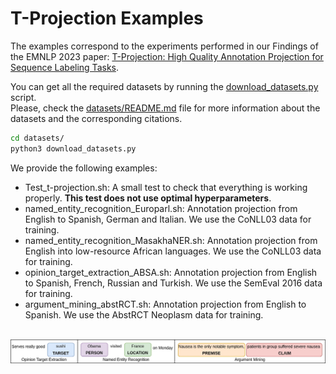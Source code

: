 # T-Projection Examples

The examples correspond to the experiments performed in our  Findings of the EMNLP 2023 paper: [T-Projection: High Quality Annotation Projection for Sequence Labeling Tasks](https://arxiv.org/abs/2212.10548). 

You can get all the required datasets by running the [download_datasets.py](../datasets/download_datasets.py) script.  
Please, check the [datasets/README.md](../datasets/README.md) file for more information about the datasets and the corresponding citations. 

```bash
cd datasets/
python3 download_datasets.py
```



We provide the following examples:
- Test_t-projection.sh: A small test to check that everything is working properly. **This test does not use optimal hyperparameters**. 
- named_entity_recognition_Europarl.sh: Annotation projection from English to Spanish, German and Italian. We use the CoNLL03 data for training. 
- named_entity_recognition_MasakhaNER.sh: Annotation projection from English into low-resource African languages. We use the CoNLL03 data for training.
- opinion_target_extraction_ABSA.sh: Annotation projection from English to Spanish, French, Russian and Turkish. We use the SemEval 2016 data for training.
- argument_mining_abstRCT.sh: Annotation projection from English to Spanish. We use the AbstRCT Neoplasm data for training. 

<p align="center">
    <br>
    <img src="../images/Tasks.jpg">
</p>